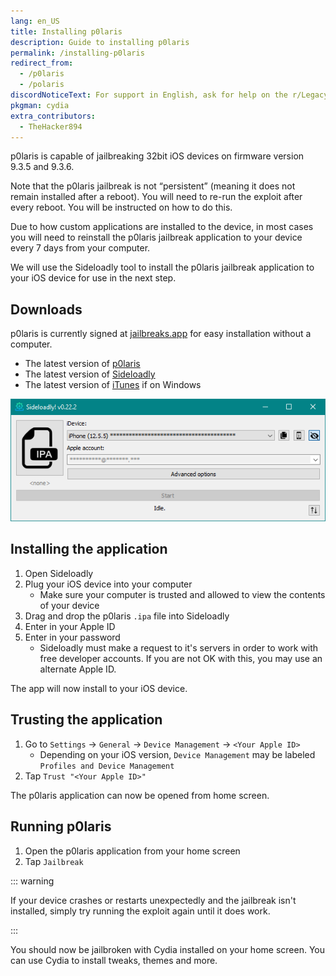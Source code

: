 ```yaml
---
lang: en_US
title: Installing p0laris
description: Guide to installing p0laris
permalink: /installing-p0laris
redirect_from:
  - /p0laris
  - /polaris
discordNoticeText: For support in English, ask for help on the r/LegacyJailbreak [Discord Server](http://discord.legacyjailbreak.com/).
pkgman: cydia
extra_contributors:
  - TheHacker894
---
```


p0laris is capable of jailbreaking 32bit iOS devices on firmware version 9.3.5 and 9.3.6.

Note that the p0laris jailbreak is not “persistent” (meaning it does not remain installed after a reboot). You will need to re-run the exploit after every reboot. You will be instructed on how to do this.

Due to how custom applications are installed to the device, in most cases you will need to reinstall the p0laris jailbreak application to your device every 7 days from your computer.

We will use the Sideloadly tool to install the p0laris jailbreak application to your iOS device for use in the next step.

## Downloads

<div class="custom-container tip" id="ifJailbreaksAppSigned"><p>
p0laris is currently signed at <a href="https://jailbreaks.app/legacy.html" target="_blank">jailbreaks.app</a> for easy installation without a computer.
</p></div>

- The latest version of [p0laris](https://p0laris.dev/)
- The latest version of [Sideloadly](https://sideloadly.io/)
- The latest version of [iTunes](https://www.apple.com/itunes/download/win32) if on Windows

![A screenshot of the Sideloadly application (Windows)](/assets/images/sideloadly_win.png)

## Installing the application

1. Open Sideloadly
1. Plug your iOS device into your computer
    - Make sure your computer is trusted and allowed to view the contents of your device
1. Drag and drop the p0laris `.ipa` file into Sideloadly
1. Enter in your Apple ID
1. Enter in your password
    - Sideloadly must make a request to it's servers in order to work with free developer accounts. If you are not OK with this, you may use an alternate Apple ID.

The app will now install to your iOS device.

## Trusting the application

1. Go to `Settings` -> `General` -> `Device Management` -> `<Your Apple ID>`
    - Depending on your iOS version, `Device Management` may be labeled `Profiles and Device Management`
1. Tap `Trust "<Your Apple ID>"`

The p0laris application can now be opened from home screen.

## Running p0laris

1. Open the p0laris application from your home screen
1. Tap `Jailbreak`

::: warning

If your device crashes or restarts unexpectedly and the jailbreak isn't installed, simply try running the exploit again until it does work.

:::

You should now be jailbroken with Cydia installed on your home screen. You can use Cydia to install <router-link to="/faq/#what-are-tweaks">tweaks</router-link>, themes and more.
